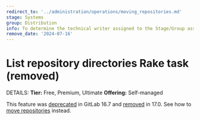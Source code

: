 ```yaml
---
redirect_to: '../administration/operations/moving_repositories.md'
stage: Systems
group: Distribution
info: To determine the technical writer assigned to the Stage/Group associated with this page, see  https://handbook.gitlab.com/handbook/product/ux/technical-writing/#assignments
remove_date: '2024-07-16'
---
```


# List repository directories Rake task (removed)

DETAILS:
**Tier:** Free, Premium, Ultimate
**Offering:** Self-managed

This feature was [deprecated](https://gitlab.com/gitlab-org/gitlab/-/merge_requests/137592) in GitLab 16.7
and [removed](https://gitlab.com/gitlab-org/gitlab/-/issues/384361) in 17.0.
See how to [move repositories](../administration/operations/moving_repositories.md) instead.

